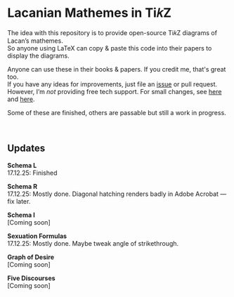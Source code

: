# Lacanian Mathemes in Ti𝑘Z
The idea with this repository is to provide open-source Ti𝑘Z diagrams of Lacan’s mathemes.
<br>So anyone using LaTeX can copy & paste this code into their papers to display the diagrams.

Anyone can use these in their books & papers. If you credit me, that's great too.
<br>If you have any ideas for improvements, just file an <a href="https://github.com/gjoncas/Lacan-Mathemes/issues">issue</a> or pull request.
<br>However, I’m <i>not</i> providing free tech support. For small changes, see <a href="https://en.wikibooks.org/wiki/LaTeX/PGF/TikZ">here</a> and <a href="http://mirror.ctan.org/graphics/pgf/base/doc/pgfmanual.pdf">here</a>.

Some of these are finished, others are passable but still a work in progress.

&nbsp;

## Updates

<b>Schema L</b>
<br>17.12.25: Finished

<b>Schema R</b>
<br>17.12.25: Mostly done. Diagonal hatching renders badly in Adobe Acrobat — fix later.

<b>Schema I</b>
<br>[Coming soon]

<b>Sexuation Formulas</b>
<br>17.12.25: Mostly done. Maybe tweak angle of strikethrough.

<b>Graph of Desire</b>
<br>[Coming soon]

<b>Five Discourses</b>
<br>[Coming soon]
